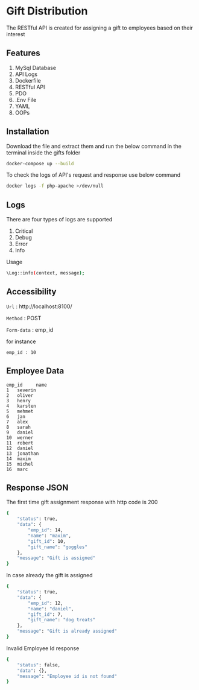 # Gift Distribution

The RESTful API is created for assigning a gift to employees based on their interest

## Features

1) MySql Database
2) API Logs
3) Dockerfile
4) RESTful API
5) PDO
6) .Env File
7) YAML
8) OOPs

## Installation

Download the file and extract them and run the below command in the terminal inside the gifts folder

```bash
docker-compose up --build
```

To check the logs of API's request and response use below command

```bash
docker logs -f php-apache >/dev/null
```

## Logs

There are four types of logs are supported

1. Critical
2. Debug
3. Error
4. Info

Usage

```bash
\Log::info(context, message);
```

## Accessibility

`Url` : http://localhost:8100/

`Method` : POST

`Form-data` : emp_id

for instance

`emp_id : 10`

## Employee Data

   
    emp_id     name
	1	severin
	2	oliver
	3	henry
	4	karsten
	5	mehmet
	6	jan
	7	alex
	8	sarah
	9	daniel
	10	werner
	11	robert
	12	daniel
	13	jonathan
	14	maxim
	15	michel
	16	marc

## Response JSON

The first time gift assignment response with http code is 200

```bash
{
    "status": true,
    "data": {
        "emp_id": 14,
        "name": "maxim",
        "gift_id": 10,
        "gift_name": "goggles"
    },
    "message": "Gift is assigned"
}
```

In case already the gift is assigned

```bash
{
    "status": true,
    "data": {
        "emp_id": 12,
        "name": "daniel",
        "gift_id": 7,
        "gift_name": "dog treats"
    },
    "message": "Gift is already assigned"
}
```

Invalid Employee Id response

```bash
{
    "status": false,
    "data": {},
    "message": "Employee id is not found"
}
```

